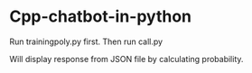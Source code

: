 # Cpp-chatbot-in-python

Run trainingpoly.py first.
Then run call.py

Will display response from JSON file by calculating probability.
